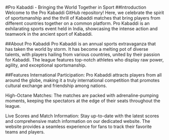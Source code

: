 #Pro Kabaddi - Bringing the World Together in Sport
##Introduction
Welcome to the Pro Kabaddi GitHub repository! Here, we celebrate the spirit of sportsmanship and the thrill of Kabaddi matches that bring players from different countries together on a common platform. Pro Kabaddi is an exhilarating sports event held in India, showcasing the intense action and teamwork in the ancient sport of Kabaddi.

##About Pro Kabaddi
Pro Kabaddi is an annual sports extravaganza that has taken the world by storm. It has become a melting pot of diverse talents, with players hailing from various countries, united by their passion for Kabaddi. The league features top-notch athletes who display raw power, agility, and exceptional sportsmanship.

##Features
International Participation: Pro Kabaddi attracts players from all around the globe, making it a truly international competition that promotes cultural exchange and friendship among nations.

High-Octane Matches: The matches are packed with adrenaline-pumping moments, keeping the spectators at the edge of their seats throughout the league.

Live Scores and Match Information: Stay up-to-date with the latest scores and comprehensive match information on our dedicated website. The website provides a seamless experience for fans to track their favorite teams and players.

